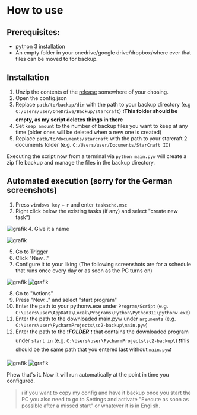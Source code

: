 # How to use

## Prerequisites:
- [python 3](https://www.python.org/) installation
- An empty folder in your onedrive/google drive/dropbox/where ever that files can be moved to for backup.

## Installation
1. Unzip the contents of the [release]([url](https://github.com/CrenshawCoding/sc2-backup/releases/tag/1.1)) somewhere of your chosing.
2. Open the config.json
3. Replace `path/to/backup/dir` with the path to your backup directory (e.g `C:/Users/user/OneDrive/Backup/starcraft`) ❗**This folder should be empty, as my script deletes things in there**
4. Set `keep amount` to the number of backup files you want to keep at any time (older ones will be deleted when a new one is created)
5. Replace `path/to/documents/starcraft` with the path to your starcraft 2 documents folder (e.g. `C:/Users/user/Documents/StarCraft II`)

Executing the script now from a terminal via `python main.pyw` will create a zip file backup and manage the files in the backup directory.

## Automated execution (sorry for the German screenshots)

1. Press `windows key` + `r` and enter `taskschd.msc`
2. Right click below the existing tasks (if any) and select "create new task")

![grafik](https://github.com/CrenshawCoding/sc2-backup/assets/45495757/500e9a99-34d5-40ae-9fb1-0efa6812ad83)
4. Give it a name

![grafik](https://github.com/CrenshawCoding/sc2-backup/assets/45495757/857c72bc-9a71-40f2-bfc2-3433544ee607)

5. Go to Trigger
6. Click "New..."
7. Configure it to your liking (The following screenshots are for a schedule that runs once every day or as soon as the PC turns on)

![grafik](https://github.com/CrenshawCoding/sc2-backup/assets/45495757/589667c5-4eba-4b28-a736-ec0e95f1e17c)
![grafik](https://github.com/CrenshawCoding/sc2-backup/assets/45495757/8454e0df-422d-44d5-ac4f-372668aa2743)

8. Go to "Actions"
9. Press "New..." and select "start program"
10. Enter the path to your pythonw.exe under `Program/Script` (e.g. `C:\Users\user\AppData\Local\Programs\Python\Python311\pythonw.exe`)
11. Enter the path to the downloaded main.pyw under `arguments` (e.g. `C:\Users\user\PycharmProjects\sc2-backup\main.pyw`)
12. Enter the path to the ❗***FOLDER*** ❗ that contains the downloaded program under `start in` (e.g. `C:\Users\user\PycharmProjects\sc2-backup\`) ❗this should be the same path that you entered last without `main.pyw`❗

![grafik](https://github.com/CrenshawCoding/sc2-backup/assets/45495757/b63c5b83-1acc-4b63-a7f2-52e2a957c13b)
![grafik](https://github.com/CrenshawCoding/sc2-backup/assets/45495757/67ee0e3f-1dbe-414f-bf69-d73ef7f0f4e6)

Phew that's it. Now it will run automatically at the point in time you configured.

> ℹ️ if you want to copy my config and have it backup once you start the PC you also need to go to Settings and activate "Execute as soon as possible after a missed start" or whatever it is in English.
